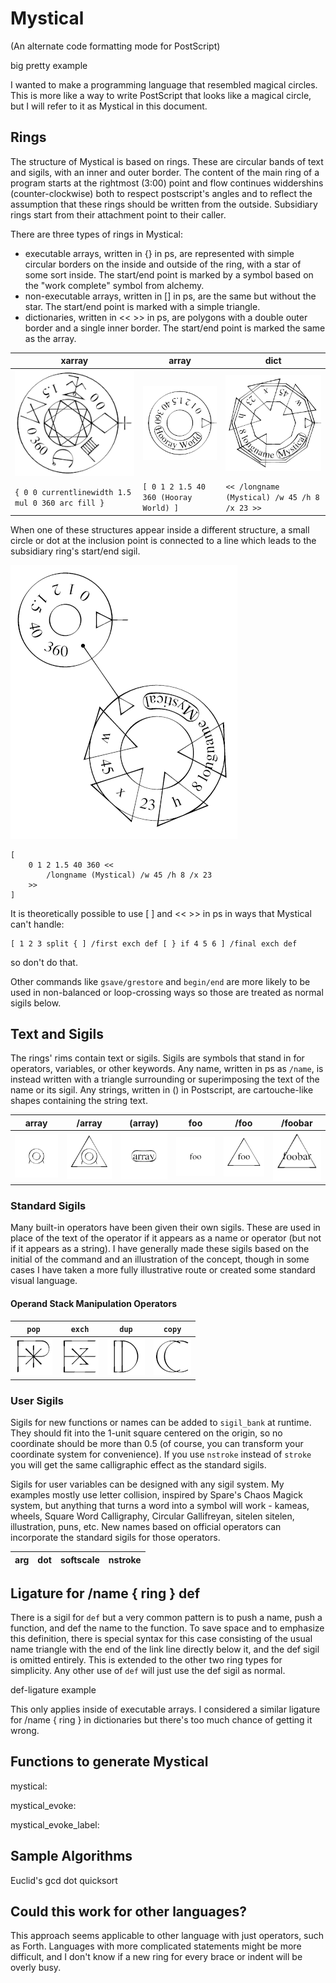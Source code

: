 # Mystical
(An alternate code formatting mode for PostScript)

big pretty example

I wanted to make a programming language that resembled magical circles. This is more like a way to write PostScript that looks like a magical circle, but I will refer to it as Mystical in this document.

## Rings
The structure of Mystical is based on rings. These are circular bands of text and sigils, with an inner and outer border. The content of the main ring of a program starts at the rightmost (3:00) point and flow continues widdershins (counter-clockwise) both to respect postscript's angles and to reflect the assumption that these rings should be written from the outside.  Subsidiary rings start from their attachment point to their caller. 

There are three types of rings in Mystical:
* executable arrays, written in {} in ps, are represented with simple circular borders on the inside and outside of the ring, with a star of some sort inside. The start/end point is marked by a symbol based on the "work complete" symbol from alchemy. 
* non-executable arrays, written in [] in ps, are the same but without the star. The start/end point is marked with a simple triangle. 
* dictionaries, written in << >> in ps, are polygons with a double outer border and a single inner border. The start/end point is marked the same as the array. 

| xarray | array | dict |
|--|--|--|
| ![xarray example](images/xarray_example.png) | ![array example](images/array_example.png) | ![dict example](images/dict_example.png) |
| `{ 0 0 currentlinewidth 1.5 mul 0 360 arc fill }` | `[ 0 1 2 1.5 40 360 (Hooray World) ]` | `<< /longname (Mystical) /w 45 /h 8 /x 23 >>` |

When one of these structures appear inside a different structure, a small circle or dot at the inclusion point is connected to a line which leads to the subsidiary ring's start/end sigil.

![link example](images/link_example.png)
```
[
    0 1 2 1.5 40 360 <<
        /longname (Mystical) /w 45 /h 8 /x 23
    >>
]
```

It is theoretically possible to use [ ] and << >> in ps in ways that Mystical can't handle:
```
[ 1 2 3 split { ] /first exch def [ } if 4 5 6 ] /final exch def
```
so don't do that.

Other commands like `gsave/grestore` and `begin/end` are more likely to be used in non-balanced or loop-crossing ways so those are treated as normal sigils below.

## Text and Sigils
The rings' rims contain text or sigils.  Sigils are symbols that stand in for operators, variables, or other keywords. Any name, written in ps as `/name`, is instead written with a triangle surrounding or superimposing the text of the name or its sigil.  Any strings, written in () in Postscript, are cartouche-like shapes containing the string text.

| array | /array | (array) | foo | /foo | /foobar |
|--|--|--|--|--|--|
| ![array sigil](images/operator_array.png) | ![/array sigil](images/name_array.png) | ![array string](images/string_array.png) | ![foo](images/operator_foo.png) | ![foo name](images/name_foo.png) | ![foobar name](images/name_foobar.png) |

### Standard Sigils
Many built-in operators have been given their own sigils.  These are used in place of the text of the operator if it appears as a name or operator (but not if it appears as a string).  I have generally made these sigils based on the initial of the command and an illustration of the concept, though in some cases I have taken a more fully illustrative route or created some standard visual language.

#### Operand Stack Manipulation Operators

|`pop`|`exch`|`dup`|`copy`|
|:--:|:--:|:--:|:--:|
| ![pop sigil](images/sigil_pop.png) | ![exch sigil](images/sigil_exch.png) | ![dup sigil](images/sigil_dup.png) | ![copy sigil](images/sigil_copy.png) |


### User Sigils
Sigils for new functions or names can be added to `sigil_bank` at runtime.  They should fit into the 1-unit square centered on the origin, so no coordinate should be more than 0.5 (of course, you can transform your coordinate system for convenience).  If you use `nstroke` instead of `stroke` you will get the same calligraphic effect as the standard sigils.

Sigils for user variables can be designed with any sigil system.  My examples mostly use letter collision, inspired by Spare's Chaos Magick system, but anything that turns a word into a symbol will work - kameas, wheels, Square Word Calligraphy, Circular Gallifreyan, sitelen sitelen, illustration, puns, etc.  New names based on official operators can incorporate the standard sigils for those operators.

| arg | dot | softscale | nstroke |
|--|--|--|--|

## Ligature for /name { ring } def

There is a sigil for `def` but a very common pattern is to push a name, push a function, and def the name to the function. To save space and to emphasize this definition, there is special syntax for this case consisting of the usual name triangle with the end of the link line directly below it, and the def sigil is omitted entirely. This is extended to the other two ring types for simplicity. Any other use of `def` will just use the def sigil as normal.

def-ligature example

This only applies inside of executable arrays. I considered a similar ligature for /name { ring } in dictionaries but there's too much chance of getting it wrong.

## Functions to generate Mystical

mystical:

mystical_evoke:

mystical_evoke_label:

## Sample Algorithms

Euclid's gcd
dot
quicksort

## Could this work for other languages?
This approach seems applicable to other language with just operators, such as Forth. Languages with more complicated statements might be more difficult, and I don't know if a new ring for every brace or indent will be overly busy.
